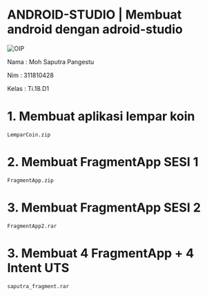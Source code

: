 # ANDROID-STUDIO | Membuat android dengan adroid-studio

![OIP](https://user-images.githubusercontent.com/53217950/113902735-1fefe180-97c8-11eb-8ed6-5ac47cc755b6.jpg)

Nama  : Moh Saputra Pangestu

Nim   : 311810428

Kelas : Ti.18.D1

# 1. Membuat aplikasi lempar koin 
```
LemparCoin.zip
```

# 2. Membuat FragmentApp SESI 1
```
FragmentApp.zip
```
# 3. Membuat FragmentApp SESI 2
```
FragmentApp2.rar
```

# 3. Membuat 4 FragmentApp + 4 Intent UTS
```
saputra_fragment.rar
```
